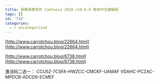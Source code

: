 ```yaml
---
title: 屏幕录像软件 Camtasia 2019 v19.0.9 简体中文破解版
tags: []
id: '732'
categories:
  - - uncategorized
---
```


[http://www.carrotchou.blog/22664.html](http://www.carrotchou.blog/22664.html)

[http://www.carrotchou.blog/6738.html](http://www.carrotchou.blog/6738.html)

激活码二选一： CCU5Z-7CSFA-HWZCC-CMCKF-UAMAF VDAHC-PCZAC-MPDCB-ADCD9-ECMEF